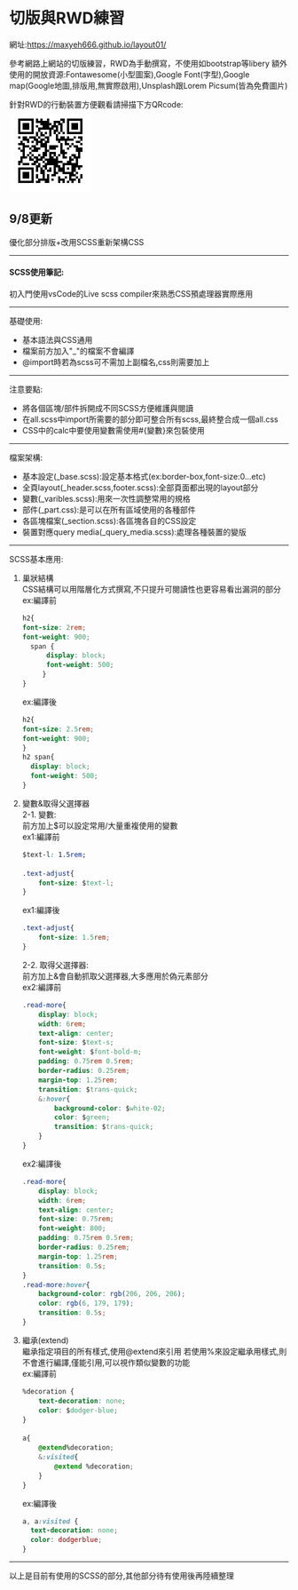 # 切版與RWD練習

網址:https://maxyeh666.github.io/layout01/

參考網路上網站的切版練習，RWD為手動撰寫，不使用如bootstrap等libery
額外使用的開放資源:Fontawesome(小型圖案),Google Font(字型),Google map(Google地圖,排版用,無實際啟用),Unsplash跟Lorem Picsum(皆為免費圖片) 

針對RWD的行動裝置方便觀看請掃描下方QRcode:  
![QRcode](https://github.com/maxyeh666/layout01/blob/master/200718170613.jpg)


## 9/8更新

優化部分排版+改用SCSS重新架構CSS  
***
#### SCSS使用筆記:  
初入門使用vsCode的Live scss compiler來熟悉CSS預處理器實際應用  
***
基礎使用:
  - 基本語法與CSS通用
  - 檔案前方加入"_"的檔案不會編譯  
  - @import時若為scss可不需加上副檔名,css則需要加上
***  
注意要點:
  - 將各個區塊/部件拆開成不同SCSS方便維護與閱讀
  - 在all.scss中import所需要的部分即可整合所有scss,最終整合成一個all.css
  - CSS中的calc中要使用變數需使用#{變數}來包裝使用  
***  
檔案架構:  
  - 基本設定(_base.scss):設定基本格式(ex:border-box,font-size:0...etc)
  - 全頁layout(_header.scss,footer.scss):全部頁面都出現的layout部分
  - 變數(_varibles.scss):用來一次性調整常用的規格
  - 部件(_part.css):是可以在所有區域使用的各種部件
  - 各區塊檔案(_section.scss):各區塊各自的CSS設定
  - 裝置對應query media(_query_media.scss):處理各種裝置的變版  
*** 
SCSS基本應用: 
  1. 巢狀結構  
    CSS結構可以用階層化方式撰寫,不只提升可閱讀性也更容易看出漏洞的部分  
      ex:編譯前
        ```CSS
        h2{  
        font-size: 2rem;  
        font-weight: 900;  
          span {  
              display: block;  
              font-weight: 500;  
             }  
        }
        ```    
      ex:編譯後  
        ```CSS
        h2{  
        font-size: 2.5rem;  
        font-weight: 900;  
        }  
        h2 span{  
          display: block;  
          font-weight: 500;  
        }  
        ```
  2. 變數&取得父選擇器  
    2-1. 變數:  
        前方加上$可以設定常用/大量重複使用的變數  
        ex1:編譯前  
        ```CSS
        $text-l: 1.5rem;

        .text-adjust{
            font-size: $text-l;
        }
        ```
        ex1:編譯後
        ```CSS
        .text-adjust{
            font-size: 1.5rem;
        }
        ```  
      2-2. 取得父選擇器:  
        前方加上&會自動抓取父選擇器,大多應用於偽元素部分  
        ex2:編譯前  
        ```CSS
        .read-more{
            display: block;
            width: 6rem;
            text-align: center;
            font-size: $text-s;
            font-weight: $font-bold-m;
            padding: 0.75rem 0.5rem;
            border-radius: 0.25rem;
            margin-top: 1.25rem;
            transition: $trans-quick;
            &:hover{
                background-color: $white-02;
                color: $green;
                transition: $trans-quick;
            }
        }
        ```  
        ex2:編譯後 
        ```CSS
        .read-more{
            display: block;
            width: 6rem;
            text-align: center;
            font-size: 0.75rem;
            font-weight: 800;
            padding: 0.75rem 0.5rem;
            border-radius: 0.25rem;
            margin-top: 1.25rem;
            transition: 0.5s;
        }
        .read-more:hover{
            background-color: rgb(206, 206, 206);
            color: rgb(6, 179, 179);
            transition: 0.5s;
        }
        ```
  3. 繼承(extend)  
      繼承指定項目的所有樣式,使用@extend來引用
      若使用%來設定繼承用樣式,則不會進行編譯,僅能引用,可以視作類似變數的功能  
      ex:編譯前  
      ```CSS
      %decoration {
          text-decoration: none;
          color: $dodger-blue;
      }
      
      a{
          @extend%decoration;
          &:visited{
              @extend %decoration;
          }
      }
      ```
      ex:編譯後 
      ```CSS
      a, a:visited {
        text-decoration: none;
        color: dodgerblue;
      }
      ```
***
以上是目前有使用的SCSS的部分,其他部分待有使用後再陸續整理
